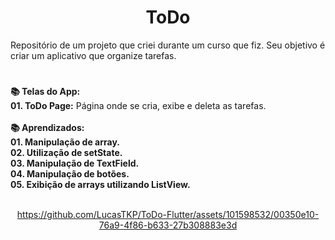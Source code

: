 <h1 align="center">ToDo</h1>
<div>
Repositório de um projeto que criei durante um curso que fiz. Seu objetivo é criar um aplicativo que organize tarefas.
</div>  
  

  #
<div align="left"> 
  <strong>📚 Telas do App:</strong>
</div>

<div align="left"> 
   <strong>01. ToDo Page:</strong> Página onde se cria, exibe e deleta as tarefas.
</div>



<br/>
    

<div align="left"> 
  <strong>📚 Aprendizados:</strong>
</div>

<div align="left"> 
   <strong>01. Manipulação de array.</strong>
</div>

<div align="left"> 
   <strong>02. Utilização de setState.</strong>
</div>


<div align="left"> 
   <strong>03. Manipulação de TextField.</strong>
</div>

<div align="left"> 
   <strong>04. Manipulação de botões.</strong> 


<div align="left"> 
   <strong>05. Exibição de arrays utilizando ListView.</strong>
</div>

<br />

<div align="center">
  


https://github.com/LucasTKP/ToDo-Flutter/assets/101598532/00350e10-76a9-4f86-b633-27b308883e3d




</div>



